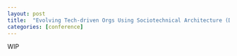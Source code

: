 ```yaml
---
layout: post
title:  "Evolving Tech-driven Orgs Using Sociotechnical Architecture (DevOps Lisbon Meetup)"
categories: [conference]
---
```


WIP
